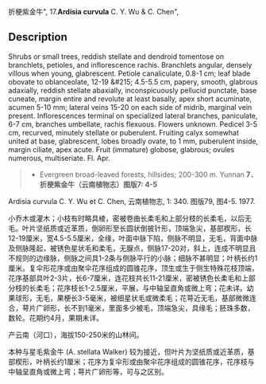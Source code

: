 折梗紫金牛",
17.**Ardisia curvula** C. Y. Wu & C. Chen",

## Description
Shrubs or small trees, reddish stellate and dendroid tomentose on branchlets, petioles, and inflorescence rachis. Branchlets angular, densely villous when young, glabrescent. Petiole canaliculate, 0.8-1 cm; leaf blade obovate to oblanceolate, 12-19 &amp;#215; 4.5-5.5 cm, papery, smooth, glabrous adaxially, reddish stellate abaxially, inconspicuously pellucid punctate, base cuneate, margin entire and revolute at least basally, apex short acuminate, acumen 5-10 mm; lateral veins 15-20 on each side of midrib, marginal vein present. Inflorescences terminal on specialized lateral branches, paniculate, 6-7 cm, branches umbellate, rachis flexuous. Flowers unknown. Pedicel 3-5 cm, recurved, minutely stellate or puberulent. Fruiting calyx somewhat united at base, glabrescent, lobes broadly ovate, to 1 mm, puberulent inside, margin ciliate, apex acute. Fruit (immature) globose, glabrous; ovules numerous, multiseriate. Fl. Apr.

> * Evergreen broad-leaved forests, hillsides; 200-300 m. Yunnan
**7．折梗紫金牛（云南植物志）图版7: 4-5**

Ardisia curvula C. Y. Wu et C. Chen, 云南植物志, 1: 340. 图版79, 图4-5. 1977.

小乔木或灌木；小枝有时略具棱，密被卷曲长柔毛和上部分枝的长柔毛，以后无毛。叶片坚纸质或近革质，倒卵形至长圆状倒披针形，顶端急尖，基部楔形，长12-19厘米，宽4.5-5.5厘米，全缘，叶面中脉下陷，侧脉不明显，无毛，背面中脉及侧脉隆起，被锈色星状毛和柔毛，无腺点，侧脉17-20对，斜上，连成不明显且不规则的边缘脉，侧脉之间具1-2条与侧脉平行的小脉；细脉不甚明显；叶柄长约1厘米。复伞形花序或由聚伞花序组成的圆锥花序，顶生或生于侧生特殊花枝顶端，花序基部具叶2-3片，长6-7厘米，连花枝共长11-21厘米，密被锈色长柔毛和上部分枝的长柔毛；花序枝长1-2.5厘米，平展，与中轴呈直角或微上弯；花未详。幼果球形，无毛，果梗长3-5毫米，被细星状毛或微柔毛；花萼近无毛，基部微微连合，萼片广卵形，长不到1毫米，里面多少被毛，顶端急尖，具缘毛；胚珠多数，数轮。花期约4月，果期未详。

产云南（河口），海拔150-250米的山林间。

本种与星毛紫金牛 (A. stellata Walker) 较为接近，但叶片为坚纸质或近革质，基部楔形，叶柄长约1厘米；花序为复伞形或由聚伞花序组成的圆锥花序，花序枝与中轴呈直角或微上弯；萼片广卵形等，可与之区别。
